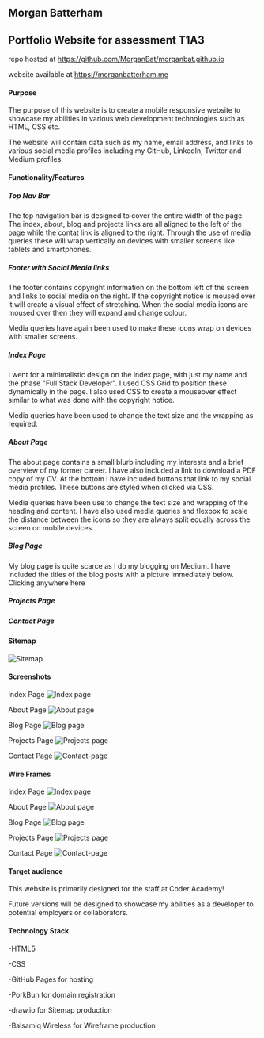 ## Morgan Batterham

## Portfolio Website for assessment T1A3

repo hosted at https://github.com/MorganBat/morganbat.github.io

website available at https://morganbatterham.me

#### Purpose
The purpose of this website is to create a mobile responsive website to showcase my abilities in various web development technologies such as HTML, CSS etc.

The website will contain data such as my name, email address, and links to various social media profiles including my GitHub, LinkedIn, Twitter and Medium profiles.

#### Functionality/Features

##### Top Nav Bar
The top navigation bar is designed to cover the entire width of the page. The index, about, blog and projects links are all aligned to the left of the page while the contat link is aligned to the right. Through the use of media queries these will wrap vertically on devices with smaller screens like tablets and smartphones.

##### Footer with Social Media links
The footer contains copyright information on the bottom left of the screen and links to social media on the right. If the copyright notice is moused over it will create a visual effect of stretching. When the social media icons are moused over then they will expand and change colour.

Media queries have again been used to make these icons wrap on devices with smaller screens.

##### Index Page
I went for a minimalistic design on the index page, with just my name and the phase "Full Stack Developer". I used CSS Grid to position these dynamically in the page. I also used CSS to create a mouseover effect similar to what was done with the copyright notice.

Media queries have been used to change the text size and the wrapping as required.

##### About Page
The about page contains a small blurb including my interests and a brief overview of my former career. I have also included a link to download a PDF copy of my CV. At the bottom I have included buttons that link to my social media profiles. These buttons are styled when clicked via CSS.

Media queries have been use to change the text size and wrapping of the heading and content. I have also used media queries and flexbox to scale the distance between the icons so they are always split equally across the screen on mobile devices.

##### Blog Page 
My blog page is quite scarce as I do my blogging on Medium. I have included the titles of the blog posts with a picture immediately below. Clicking anywhere here 

##### Projects Page

##### Contact Page

#### Sitemap

![Sitemap](./images/sitemap.png)

#### Screenshots

Index Page
![Index page](./images/index-ss.png)

About Page
![About page](./images/about-ss.png)

Blog Page
![Blog page](./images/blog-ss.png)

Projects Page
![Projects page](./images/projects-ss.png)

Contact Page
![Contact-page](./images/contact-ss.png)

#### Wire Frames

Index Page
![Index page](./images/index-wf.png)

About Page
![About page](./images/about-wf.png)

Blog Page
![Blog page](./images/blog-wf.png)

Projects Page
![Projects page](./images/projects-wf.png)

Contact Page
![Contact-page](./images/contact-wf.png)


#### Target audience

This website is primarily designed for the staff at Coder Academy!

Future versions will be designed to showcase my abilities as a developer to potential employers or collaborators.

#### Technology Stack

-HTML5

-CSS

-GitHub Pages for hosting

-PorkBun for domain registration

-draw.io for Sitemap production

-Balsamiq Wireless for Wireframe production